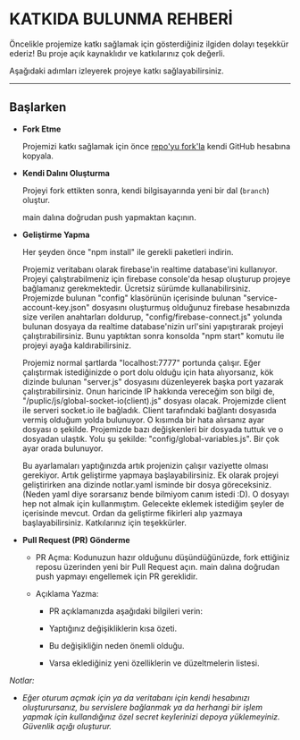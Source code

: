 # KATKIDA BULUNMA REHBERİ

Öncelikle projemize katkı sağlamak için gösterdiğiniz ilgiden dolayı teşekkür ederiz! Bu proje açık kaynaklıdır ve katkılarınız çok değerli.

Aşağıdaki adımları izleyerek projeye katkı sağlayabilirsiniz.

---

## Başlarken

* **Fork Etme**

   Projemizi katkı sağlamak için önce [repo'yu fork'la](https://github.com/MuharremElyesa/KurtAdam) kendi GitHub hesabına kopyala.
   
* **Kendi Dalını Oluşturma**
   
   Projeyi fork ettikten sonra, kendi bilgisayarında yeni bir dal (`branch`) oluştur.

   main dalına doğrudan push yapmaktan kaçının.
   
* **Geliştirme Yapma**

   Her şeyden önce "npm install" ile gerekli paketleri indirin.

   Projemiz veritabanı olarak firebase'in realtime database'ini kullanıyor. Projeyi çalıştırabilmeniz için firebase console'da hesap oluşturup projeye bağlamanız gerekmektedir. Ücretsiz sürümde kullanabilirsiniz. Projemizde bulunan "config" klasörünün içerisinde bulunan "service-account-key.json" dosyasını oluşturmuş olduğunuz firebase hesabınızda size verilen anahtarları doldurup, "config/firebase-connect.js" yolunda bulunan dosyaya da realtime database'nizin url'sini yapıştırarak projeyi çalıştırabilirsiniz. Bunu yaptıktan sonra konsolda "npm start" komutu ile projeyi ayağa kaldırabilirsiniz.

   Projemiz normal şartlarda "localhost:7777" portunda çalışır. Eğer çalıştırmak istediğinizde o port dolu olduğu için hata alıyorsanız, kök dizinde bulunan "server.js" dosyasını düzenleyerek başka port yazarak çalıştırabilirsiniz. Onun haricinde IP hakkında vereceğim son bilgi de, "/puplic/js/global-socket-io(client).js" dosyası olacak. Projemizde client ile serveri socket.io ile bağladık. Client tarafındaki bağlantı dosyasıda vermiş olduğum yolda bulunuyor. O kısımda bir hata alırsanız ayar dosyası o şekilde. Projemizde bazı değişkenleri bir dosyada tuttuk ve o dosyadan ulaştık. Yolu şu şekilde: "config/global-variables.js". Bir çok ayar orada bulunuyor.

   Bu ayarlamaları yaptığınızda artık projenizin çalışır vaziyette olması gerekiyor. Artık geliştirme yapmaya başlayabilirsiniz. Ek olarak projeyi geliştirirken ana dizinde notlar.yaml isminde bir dosya göreceksiniz. (Neden yaml diye sorarsanız bende bilmiyom canım istedi :D). O dosyayı hep not almak için kullanmıştım. Gelecekte eklemek istediğim şeyler de içerisinde mevcut. Ordan da geliştirme fikirleri alıp yazmaya başlayabilirsiniz. Katkılarınız için teşekkürler. 

* **Pull Request (PR) Gönderme**

   - PR Açma:
      Kodunuzun hazır olduğunu düşündüğünüzde, fork ettiğiniz reposu üzerinden yeni bir Pull Request açın. main dalına doğrudan push yapmayı engellemek için PR gereklidir.

   - Açıklama Yazma:
      - PR açıklamanızda aşağıdaki bilgileri verin:

      - Yaptığınız değişikliklerin kısa özeti.

      - Bu değişikliğin neden önemli olduğu.

      - Varsa eklediğiniz yeni özelliklerin ve düzeltmelerin listesi.

_Notlar:_

  * _Eğer oturum açmak için ya da veritabanı için kendi hesabınızı oluşturursanız, bu servislere bağlanmak ya da herhangi bir işlem yapmak için kullandığınız özel secret keylerinizi depoya yüklemeyiniz. Güvenlik açığı oluşturur._
